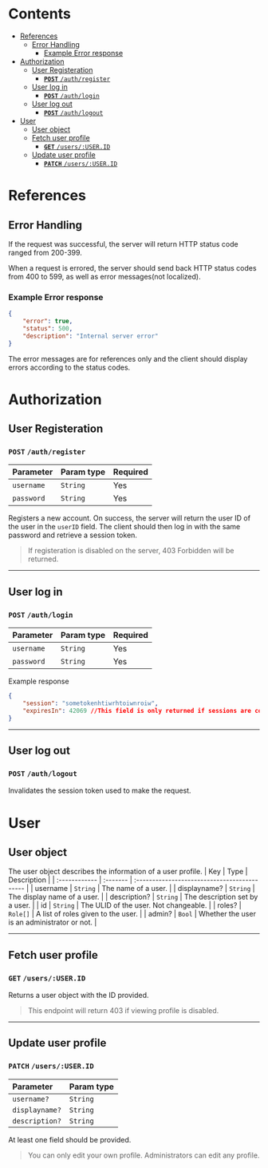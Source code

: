 # Contents
- [References](#references)
  * [Error Handling](#error-handling)
    + [Example Error response](#example-error-response)
- [Authorization](#authorization)
  * [User Registeration](#user-registeration)
    + [**`POST`** `/auth/register`](#---post------auth-register-)
  * [User log in](#user-log-in)
    + [**`POST`** `/auth/login`](#---post------auth-login-)
  * [User log out](#user-log-out)
    + [**`POST`** `/auth/logout`](#---post------auth-logout-)
- [User](#user)
  * [User object](#user-object)
  * [Fetch user profile](#fetch-user-profile)
    + [**`GET`** `/users/:USER.ID`](#---get------users--userid-)
  * [Update user profile](#update-user-profile)
    + [**`PATCH`** `/users/:USER.ID`](#---patch------users--userid-)
# References
## Error Handling

If the request was successful, the server will return HTTP status code ranged from 200-399.

When a request is errored, the server should send back HTTP status codes from 400 to 599, as well as error messages(not localized).
### Example Error response
```json
{
    "error": true,
    "status": 500,
    "description": "Internal server error"
}
```

The error messages are for references only and the client should display errors according to the status codes.

# Authorization

## User Registeration
### **`POST`** `/auth/register`

| Parameter      | Param type | Required |
| :------------- | :--------- | :------- |
| `username`     | `String`   | Yes      |
| `password`     | `String`   | Yes      |

Registers a new account.
On success, the server will return the user ID of the user in the `userID` field.
The client should then log in with the same password and retrieve a session token.

> If registeration is disabled on the server, 403 Forbidden will be returned.

----

## User log in
### **`POST`** `/auth/login`

| Parameter      | Param type | Required |
| :------------- | :--------- | :------- |
| `username`     | `String`   | Yes      |
| `password`     | `String`   | Yes      |

Example response
```json
{
    "session": "sometokenhtiwrhtoiwnroiw",
    "expiresIn": 42069 //This field is only returned if sessions are configured to expire
}
```
----
## User log out
### **`POST`** `/auth/logout`
Invalidates the session token used to make the request.
# User

## User object
The user object describes the information of a user profile.
| Key           | Type     | Description                                  |
| :------------ | :------- | :------------------------------------------- |
| username      | `String` | The name of a user.                          |
| displayname?  | `String` | The display name of a user.                  |
| description?  | `String` | The description set by a user.               |
| id            | `String` | The ULID of the user. Not changeable.        |
| roles?        | `Role[]` | A list of roles given to the user.           |
| admin?        | `Bool`   | Whether the user is an administrator or not. |

----
## Fetch user profile
### **`GET`** `/users/:USER.ID`
Returns a user object with the ID provided.
> This endpoint will return 403 if viewing profile is disabled.

----

## Update user profile
### **`PATCH`** `/users/:USER.ID`
| Parameter      | Param type |
| :------------- | :--------- |
| `username?`    | `String`   |
| `displayname?` | `String`   |
| `description?` | `String`   |

At least one field should be provided.

> You can only edit your own profile. Administrators can edit any profile.